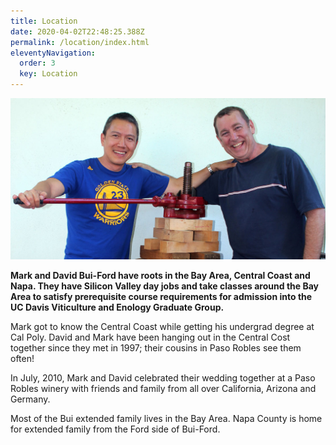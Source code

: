 ```yaml
---
title: Location
date: 2020-04-02T22:48:25.388Z
permalink: /location/index.html
eleventyNavigation:
  order: 3
  key: Location
---
```


![Mark and David Bui-Ford](/static/img/markdave.jpg "Mark and David Bui-Ford")

**Mark and David Bui-Ford have roots in the Bay Area, Central Coast and Napa. They have Silicon Valley day jobs and take classes around the Bay Area to satisfy prerequisite course requirements for admission into the UC Davis Viticulture and Enology Graduate Group.**

Mark got to know the Central Coast while getting his undergrad degree at Cal Poly. David and Mark have been hanging out in the Central Cost together since they met in 1997; their cousins in Paso Robles see them often!

In July, 2010, Mark and David celebrated their wedding together at a Paso Robles winery with friends and family from all over California, Arizona and Germany.

Most of the Bui extended family lives in the Bay Area. Napa County is home for extended family from the Ford side of Bui-Ford.
